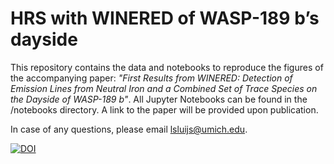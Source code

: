 # HRS with WINERED of WASP-189 b’s dayside
This repository contains the data and notebooks to reproduce the figures of the accompanying paper: <i>"First Results from WINERED: Detection of Emission Lines from
Neutral Iron and a Combined Set of Trace Species on the Dayside of WASP-189 b"</i>. All Jupyter Notebooks can be found in the /notebooks directory. A link to the paper will be provided upon publication.

In case of any questions, please email lsluijs@umich.edu.

[![DOI](https://zenodo.org/badge/962061632.svg)](https://doi.org/10.5281/zenodo.16113075)
